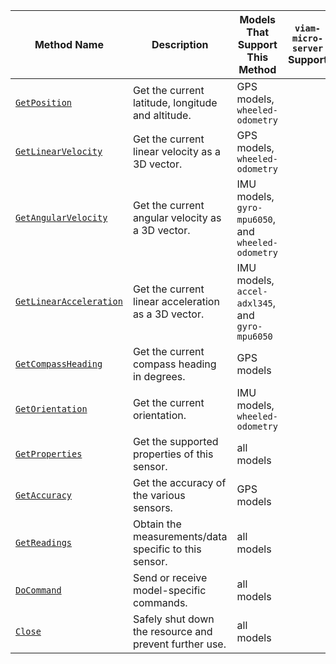 <!-- prettier-ignore -->
| Method Name | Description | Models That Support This Method | `viam-micro-server` Support |
| ----------- | ----------- | ------------------------------- | ----------------- |
| [`GetPosition`](/dev/reference/apis/components/movement-sensor/#getposition) | Get the current latitude, longitude and altitude. | GPS models, `wheeled-odometry` | <p class="center-text"><i class="fas fa-check" title="yes"></i></p> |
| [`GetLinearVelocity`](/dev/reference/apis/components/movement-sensor/#getlinearvelocity) | Get the current linear velocity as a 3D vector. | GPS models, `wheeled-odometry` | <p class="center-text"><i class="fas fa-check" title="yes"></i></p> |
| [`GetAngularVelocity`](/dev/reference/apis/components/movement-sensor/#getangularvelocity) | Get the current angular velocity as a 3D vector. | IMU models, `gyro-mpu6050`, and `wheeled-odometry` | <p class="center-text"><i class="fas fa-check" title="yes"></i></p> |
| [`GetLinearAcceleration`](/dev/reference/apis/components/movement-sensor/#getlinearacceleration) | Get the current linear acceleration as a 3D vector. | IMU models,  `accel-adxl345`, and `gyro-mpu6050` | <p class="center-text"><i class="fas fa-check" title="yes"></i></p> |
| [`GetCompassHeading`](/dev/reference/apis/components/movement-sensor/#getcompassheading) | Get the current compass heading in degrees. | GPS models | <p class="center-text"><i class="fas fa-check" title="yes"></i></p> |
| [`GetOrientation`](/dev/reference/apis/components/movement-sensor/#getorientation) | Get the current orientation. | IMU models, `wheeled-odometry` |  |
| [`GetProperties`](/dev/reference/apis/components/movement-sensor/#getproperties) | Get the supported properties of this sensor. | all models | <p class="center-text"><i class="fas fa-check" title="yes"></i></p> |
| [`GetAccuracy`](/dev/reference/apis/components/movement-sensor/#getaccuracy) | Get the accuracy of the various sensors. | GPS models |  |
| [`GetReadings`](/dev/reference/apis/components/movement-sensor/#getreadings) | Obtain the measurements/data specific to this sensor. | all models | <p class="center-text"><i class="fas fa-check" title="yes"></i></p> |
| [`DoCommand`](/dev/reference/apis/components/movement-sensor/#docommand) | Send or receive model-specific commands. | all models | <p class="center-text"><i class="fas fa-check" title="yes"></i></p> |
| [`Close`](/dev/reference/apis/components/movement-sensor/#close) | Safely shut down the resource and prevent further use. | all models |  |
